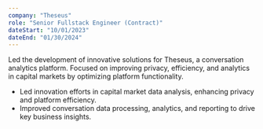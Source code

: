 ```yaml
---
company: "Theseus"
role: "Senior Fullstack Engineer (Contract)"
dateStart: "10/01/2023"
dateEnd: "01/30/2024"
---
```


Led the development of innovative solutions for Theseus, a conversation analytics platform. Focused on improving privacy, efficiency, and analytics in capital markets by optimizing platform functionality.

- Led innovation efforts in capital market data analysis, enhancing privacy and platform efficiency.
- Improved conversation data processing, analytics, and reporting to drive key business insights.
